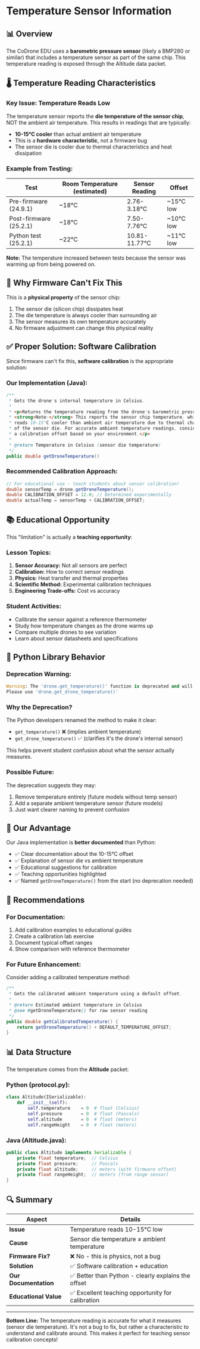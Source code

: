 # Temperature Sensor Information

## 📊 Overview

The CoDrone EDU uses a **barometric pressure sensor** (likely a BMP280 or similar) that includes a temperature sensor as part of the same chip. This temperature reading is exposed through the Altitude data packet.

## 🌡️ Temperature Reading Characteristics

### **Key Issue: Temperature Reads Low**

The temperature sensor reports the **die temperature of the sensor chip**, NOT the ambient air temperature. This results in readings that are typically:

- **10-15°C cooler** than actual ambient air temperature
- This is a **hardware characteristic**, not a firmware bug
- The sensor die is cooler due to thermal characteristics and heat dissipation

### **Example from Testing:**

| Test | Room Temperature (estimated) | Sensor Reading | Offset |
|------|------------------------------|----------------|--------|
| Pre-firmware (24.9.1) | ~18°C | 2.76-3.18°C | ~15°C low |
| Post-firmware (25.2.1) | ~18°C | 7.50-7.76°C | ~10°C low |
| Python test (25.2.1) | ~22°C | 10.81-11.77°C | ~11°C low |

**Note:** The temperature increased between tests because the sensor was warming up from being powered on.

## 🔧 Why Firmware Can't Fix This

This is a **physical property** of the sensor chip:
1. The sensor die (silicon chip) dissipates heat
2. The die temperature is always cooler than surrounding air
3. The sensor measures its own temperature accurately
4. No firmware adjustment can change this physical reality

## ✅ Proper Solution: Software Calibration

Since firmware can't fix this, **software calibration** is the appropriate solution:

### **Our Implementation (Java):**

```java
/**
 * Gets the drone's internal temperature in Celsius.
 * 
 * <p>Returns the temperature reading from the drone's barometric pressure sensor.
 * <strong>Note:</strong> This reports the sensor chip temperature, which typically
 * reads 10-15°C cooler than ambient air temperature due to thermal characteristics
 * of the sensor die. For accurate ambient temperature readings, consider applying
 * a calibration offset based on your environment.</p>
 * 
 * @return Temperature in Celsius (sensor die temperature)
 */
public double getDroneTemperature()
```

### **Recommended Calibration Approach:**

```java
// For educational use - teach students about sensor calibration!
double sensorTemp = drone.getDroneTemperature();
double CALIBRATION_OFFSET = 12.0; // Determined experimentally
double actualTemp = sensorTemp + CALIBRATION_OFFSET;
```

## 📚 Educational Opportunity

This "limitation" is actually a **teaching opportunity**:

### **Lesson Topics:**
1. **Sensor Accuracy:** Not all sensors are perfect
2. **Calibration:** How to correct sensor readings
3. **Physics:** Heat transfer and thermal properties
4. **Scientific Method:** Experimental calibration techniques
5. **Engineering Trade-offs:** Cost vs accuracy

### **Student Activities:**
- Calibrate the sensor against a reference thermometer
- Study how temperature changes as the drone warms up
- Compare multiple drones to see variation
- Learn about sensor datasheets and specifications

## 🐍 Python Library Behavior

### **Deprecation Warning:**
```python
Warning: The 'drone.get_temperature()' function is deprecated and will be removed in a future release.
Please use 'drone.get_drone_temperature()'
```

### **Why the Deprecation?**

The Python developers renamed the method to make it clear:
- `get_temperature()` ❌ (implies ambient temperature)
- `get_drone_temperature()` ✅ (clarifies it's the drone's internal sensor)

This helps prevent student confusion about what the sensor actually measures.

### **Possible Future:**
The deprecation suggests they may:
1. Remove temperature entirely (future models without temp sensor)
2. Add a separate ambient temperature sensor (future models)
3. Just want clearer naming to prevent confusion

## 🎯 Our Advantage

Our Java implementation is **better documented** than Python:
- ✅ Clear documentation about the 10-15°C offset
- ✅ Explanation of sensor die vs ambient temperature
- ✅ Educational suggestions for calibration
- ✅ Teaching opportunities highlighted
- ✅ Named `getDroneTemperature()` from the start (no deprecation needed)

## 📝 Recommendations

### **For Documentation:**
1. Add calibration examples to educational guides
2. Create a calibration lab exercise
3. Document typical offset ranges
4. Show comparison with reference thermometer

### **For Future Enhancement:**
Consider adding a calibrated temperature method:

```java
/**
 * Gets the calibrated ambient temperature using a default offset.
 * 
 * @return Estimated ambient temperature in Celsius
 * @see #getDroneTemperature() for raw sensor reading
 */
public double getCalibratedTemperature() {
    return getDroneTemperature() + DEFAULT_TEMPERATURE_OFFSET;
}
```

## 📊 Data Structure

The temperature comes from the **Altitude** packet:

### **Python (protocol.py):**
```python
class Altitude(ISerializable):
    def __init__(self):
        self.temperature    = 0  # float (Celsius)
        self.pressure       = 0  # float (Pascals)
        self.altitude       = 0  # float (meters)
        self.rangeHeight    = 0  # float (meters)
```

### **Java (Altitude.java):**
```java
public class Altitude implements Serializable {
    private float temperature;  // Celsius
    private float pressure;     // Pascals
    private float altitude;     // meters (with firmware offset)
    private float rangeHeight;  // meters (from range sensor)
}
```

## 🔍 Summary

| Aspect | Details |
|--------|---------|
| **Issue** | Temperature reads 10-15°C low |
| **Cause** | Sensor die temperature ≠ ambient temperature |
| **Firmware Fix?** | ❌ No - this is physics, not a bug |
| **Solution** | ✅ Software calibration + education |
| **Our Documentation** | ✅ Better than Python - clearly explains the offset |
| **Educational Value** | ✅ Excellent teaching opportunity for calibration |

---

**Bottom Line:** The temperature reading is accurate for what it measures (sensor die temperature). It's not a bug to fix, but rather a characteristic to understand and calibrate around. This makes it perfect for teaching sensor calibration concepts!
